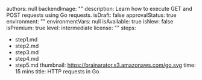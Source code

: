 authors: null
backendImage: ""
description: Learn how to execute GET and POST requests using Go requests.
isDraft: false
approvalStatus: true
environment: ""
environmentVars: null
isAvailable: true
isNew: false
isPremium: true
level: intermediate
license: ""
steps:
- step1.md
- step2.md
- step3.md
- step4.md
- step5.md
thumbnail: https://brainarator.s3.amazonaws.com/go.svg
time: 15 mins
title: HTTP requests in Go
